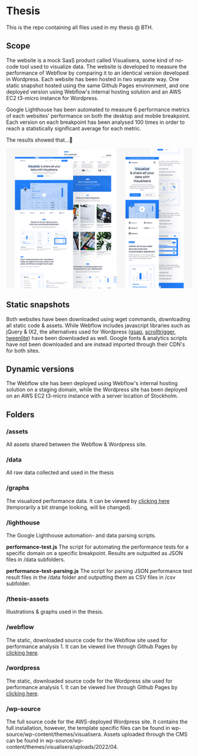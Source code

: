 # Thesis

This is the repo containing all files used in my thesis @ BTH.

## Scope

The website is a mock SaaS product called Visualisera, some kind of no-code tool used to visualize data. The website is developed to measure the performance of Webflow by comparing it to an identical version developed in Wordpress. Each website has been hosted in two separate way. One static snapshot hosted using the same Github Pages environment, and one deployed version using Webflow's internal hosting solution and an AWS EC2 t3-micro instance for Wordpress.

Google Lighthouse has been automated to measure 6 performance metrics of each websites' performance on both the desktop and mobile breakpoint. Each version on each breakpoint has been analysed 100 times in order to reach a statistically significant average for each metric.

The results showed that...🥳

![repo__thumb](./thumb__repo.png)

## Static snapshots

Both websites have been downloaded using wget commands, downloading all static code & assets. While Webflow includes javascript libraries such as jQuery & IX2, the alternatives used for Wordpress ([gsap](https://cdnjs.com/libraries/gsap), [scrolltrigger](https://cdnjs.com/libraries/ScrollTrigger), [tweenlite](https://www.cdnpkg.com/gsap/file/TweenLite.min.js/)) have been downloaded as well. Google fonts & analytics scripts have not been downloaded and are instead imported through their CDN's for both sites.

## Dynamic versions

The Webflow site has been deployed using Webflow's internal hosting solution on a staging domain, while the Wordpress site has been deployed on an AWS EC2 t3-micro instance with a server location of Stockholm.

## Folders

### /assets

All assets shared between the Webflow & Wordpress site.

### /data

All raw data collected and used in the thesis

### /graphs

The visualized performance data. It can be viewed by [clicking here](https://robingranqvist.github.io/thesis/graphs/graphs/) (temporarily a bit strange looking, will be changed).

### /lighthouse

The Google Lighthouse automation- and data parsing scripts.

**performance-test.js** The script for automating the performance tests for a specific domain on a specific breakpoint. Results are outputted as JSON files in /data subfolders.

**performance-test-parsing.js** The script for parsing JSON performance test result files in the /data folder and outputting them as CSV files in /csv subfolder.

### /thesis-assets

Illustrations & graphs used in the thesis.

### /webflow

The static, downloaded source code for the Webflow site used for performance analysis 1. It can be viewed live through Github Pages by [clicking here](https://robingranqvist.github.io/thesis/webflow/source).

### /wordpress

The static, downloaded source code for the Wordpress site used for performance analysis 1. It can be viewed live through Github Pages by [clicking here](https://robingranqvist.github.io/thesis/wordpress/source).

### /wp-source

The full source code for the AWS-deployed Wordpress site. It contains the full installation, however, the template specific files can be found in wp-source/wp-content/themes/visualisera. Assets uploaded through the CMS can be found in wp-source/wp-content/themes/visualisera/uploads/2022/04.
